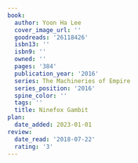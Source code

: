 ```yaml
---
book:
  author: Yoon Ha Lee
  cover_image_url: ''
  goodreads: '26118426'
  isbn13: ''
  isbn9: ''
  owned: ''
  pages: '384'
  publication_year: '2016'
  series: The Machineries of Empire
  series_position: '2016'
  spine_color: ''
  tags: ''
  title: Ninefox Gambit
plan:
  date_added: 2023-01-01
review:
  date_read: '2018-07-22'
  rating: '3'
---
```

